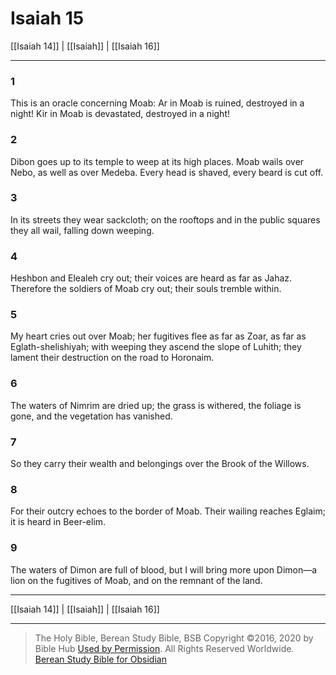 # Isaiah 15

[[Isaiah 14]] | [[Isaiah]] | [[Isaiah 16]]

---

### 1
This is an oracle concerning Moab: Ar in Moab is ruined, destroyed in a night! Kir in Moab is devastated, destroyed in a night!

### 2
Dibon goes up to its temple to weep at its high places. Moab wails over Nebo, as well as over Medeba. Every head is shaved, every beard is cut off.

### 3
In its streets they wear sackcloth; on the rooftops and in the public squares they all wail, falling down weeping.

### 4
Heshbon and Elealeh cry out; their voices are heard as far as Jahaz. Therefore the soldiers of Moab cry out; their souls tremble within.

### 5
My heart cries out over Moab; her fugitives flee as far as Zoar, as far as Eglath-shelishiyah; with weeping they ascend the slope of Luhith; they lament their destruction on the road to Horonaim.

### 6
The waters of Nimrim are dried up; the grass is withered, the foliage is gone, and the vegetation has vanished.

### 7
So they carry their wealth and belongings over the Brook of the Willows.

### 8
For their outcry echoes to the border of Moab. Their wailing reaches Eglaim; it is heard in Beer-elim.

### 9
The waters of Dimon are full of blood, but I will bring more upon Dimon—a lion on the fugitives of Moab, and on the remnant of the land.

---

[[Isaiah 14]] | [[Isaiah]] | [[Isaiah 16]]

---

> The Holy Bible, Berean Study Bible, BSB
> Copyright &copy;2016, 2020 by Bible Hub
> [Used by Permission](https://berean.bible/terms.htm). All Rights Reserved Worldwide.
> [Berean Study Bible for Obsidian](https://github.com/gapmiss/berean-study-bible-for-obsidian)

